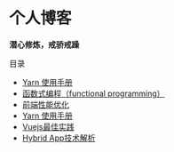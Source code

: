 # 个人博客

**潜心修炼，戒骄戒躁**

目录

* [Yarn 使用手册](https://github.com/kailcc/blog/issues/1)
* [函数式编程（functional programming）](https://github.com/kailcc/blog/issues/2)
* [前端性能优化](https://github.com/kailcc/blog/issues/3)
* [Yarn 使用手册](https://github.com/kailcc/blog/issues/4)
* [Vuejs最佳实践](https://github.com/kailcc/blog/issues/5)
* [Hybrid App技术解析](https://github.com/kailcc/blog/issues/6)

